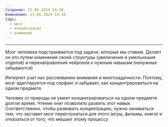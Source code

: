 ```yaml
---
Создание: 21.06.2024 14:10
Изменение: 21.06.2024 14:10
tags:
  - мозг
  - концентрация
  - внимание
---
```

***

Мозг человека подстраивается под задачи, которые мы ставим. Делает он это путем изменения своей структуры (увеличения и умельнешия отделов) и перенаправления нейронов к нужным навыкам (ненужные забываются)

Интернет учит нас рассеиванию внимания и многозадачности. Поэтому, мозг адаптируется под серфинг и забывает, как концентрироваться на одном предмете

Человек от природы не умеет концентрироваться на одном предмете долгое время. Чтение книг позволило развить этот навык. Соответственно, чтобы развивать концентрацию, нужно заниматься тем, что заставит мозг перестроиться для этого (игры, фильмы, книги) и отказаться от того, что мешает этому процессу
